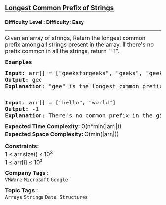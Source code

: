 <h2><a href="https://www.geeksforgeeks.org/problems/longest-common-prefix-in-an-array5129/1?page=1&category=Strings&sortBy=submissions">Longest Common Prefix of Strings</a></h2><h3>Difficulty Level : Difficulty: Easy</h3><hr><div class="problems_problem_content__Xm_eO"><p><span style="font-size: 18px;">Given an array of strings, Return the longest common prefix among all strings present in the array. </span><span style="font-size: 18px;">If there's no prefix common in all the strings, return "-1".</span></p>
<pre><span style="font-size: 18px;"><strong>Examples</strong></span><br><br><span style="font-size: 18px;"><strong>Input: </strong>arr[] = ["geeksforgeeks", "geeks", "geek", "geezer"]
<strong>Output:</strong> gee
<strong>Explanation</strong>: "gee" is the longest common prefix in all the given strings.</span>
<br><br><span style="font-size: 18px;"><strong>Input</strong>: arr[] = ["hello", "world"]
<strong>Output:</strong> -1
<strong>Explanation</strong>: There's no common prefix in the given strings.</span>
</pre>
<p><span style="font-size: 18px;"><strong>Expected Time Complexity:&nbsp;</strong>O(n*min(|arr<sub>i</sub>|))<br><strong>Expected Space Complexity: </strong>O(min(|arr<sub>i</sub>|))</span></p>
<p><span style="font-size: 18px;"><strong>Constraints:</strong><br>1 ≤ arr.size() ≤ 10<sup>3</sup><br>1 ≤ arr[i] ≤ 10<sup>3</sup></span></p></div><p><span style=font-size:18px><strong>Company Tags : </strong><br><code>VMWare</code>&nbsp;<code>Microsoft</code>&nbsp;<code>Google</code>&nbsp;<br><p><span style=font-size:18px><strong>Topic Tags : </strong><br><code>Arrays</code>&nbsp;<code>Strings</code>&nbsp;<code>Data Structures</code>&nbsp;